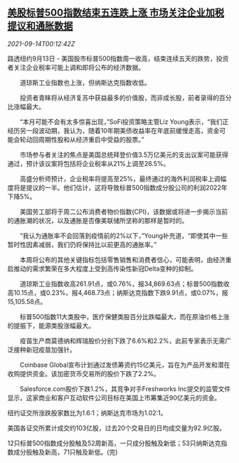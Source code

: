 <!--1631579463000-->
[美股标普500指数结束五连跌上涨 市场关注企业加税提议和通胀数据](https://cn.reuters.com/article/us-stocks-corporate-tax-0914-idCNKBS2GA00C)
------

<div><i>2021-09-14T00:12:42Z</i></div><p>路透纽约9月13日 - 美国股市标普500指数周一收高，结束连续五天的跌势，投资者关注企业税率可能上调和即将公布的经济数据。</p><p>　　道琼斯工业指数也上涨，但纳斯达克指数收低。</p><p>　　投资者青睐将从经济复苏中获益最多的价值股，而非成长股，前者录得的百分比涨幅最大。</p><p>　　“本月可能不会有太多惊喜出现，”SoFi投资策略主管Liz Young表示，“我们正经历另一段波动期，我认为，随着10年期美债收益率在年底前缓慢走高，资金可能会轮动回周期性股和从经济重启中受益的股票。”</p><p>　　市场参与者关注的焦点是美国总统拜登价值3.5万亿美元的支出议案可能获得通过，预计该议案将包括将企业税率从21%上调至26.5%。</p><p>　　高盛分析师预计，企业税率将提高至25%，最终通过的海外利润税率上调幅度将是提议的一半。他们估计，这将导致标普500指数成分股公司的利润2022年下降5%。</p><p>　　美国劳工部将于周二公布消费者物价指数(CPI)，该数据或将进一步揭示当前的通胀潮的状况，以及通胀是否像美联储所坚称的那样是暂时的。</p><p>　　“我认为通胀率不会回落到疫情前的2%以下，”Young补充道，“即使其中一些暂时性因素减弱，我们仍将保持比以前更高的通胀率。”</p><p>　　本周将公布的其他关键指标包括零售销售和消费者信心，可能表明，由经济重启推动的需求繁荣在多大程度上受到高传染性新冠Delta变种的抑制。</p><p>　　道琼斯工业指数收高261.91点，或0.76%，报34,869.63点；标普500指数收高10.15点，或0.23%，报4,468.73点；纳斯达克指数下跌9.91点，或0.07%，报15,105.58点。</p><p>　　标普500指数11大类股中，医疗保健类股百分比跌幅最大，而在原油价格上涨的提振下，能源类股涨幅最大。</p><p>　　疫苗生产商莫德纳和辉瑞股价分别下跌了6.6%和2.2%，此前专家表示无需广泛接种新冠疫苗加强针。</p><p>　　Coinbase Global宣布计划通过发债筹资约15亿美元，旨在为产品开发和潜在收购提供资金。该加密货币交易所的股价下跌了2.2%。</p><p>　　Salesforce.com股价下跌1.2%，其竞争对手Freshworks Inc提交的监管文件显示，这家商业和客户互动软件公司目标在美国上市筹集近90亿美元的资金。</p><p>纽约证交所涨跌股家数比为1.6:1；纳斯达克市场为1.02:1。</p><p>美国各证交所累计成交约103亿股，过去20个交易日的日均成交量为92.9亿股。</p><p>12只标普500指数成分股触及52周新高，一只成分股触及新低；53只纳斯达克指数成分股触及新高，71只触及新低。(完)</p>
